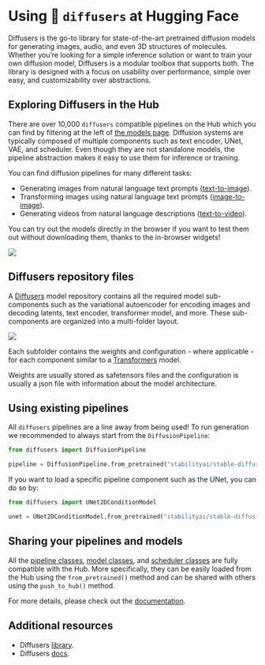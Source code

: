 # Using 🧨 `diffusers` at Hugging Face

Diffusers is the go-to library for state-of-the-art pretrained diffusion models for generating images, audio, and even 3D structures of molecules. Whether you’re looking for a simple inference solution or want to train your own diffusion model, Diffusers is a modular toolbox that supports both. The library is designed with a focus on usability over performance, simple over easy, and customizability over abstractions.

## Exploring Diffusers in the Hub

There are over 10,000 `diffusers` compatible pipelines on the Hub which you can find by filtering at the left of [the models page](https://huggingface.co/models?library=diffusers&sort=downloads). Diffusion systems are typically composed of multiple components such as text encoder, UNet, VAE, and scheduler. Even though they are not standalone models, the pipeline abstraction makes it easy to use them for inference or training.

You can find diffusion pipelines for many different tasks:

* Generating images from natural language text prompts ([text-to-image](https://huggingface.co/models?library=diffusers&pipeline_tag=text-to-image&sort=downloads)).
* Transforming images using natural language text prompts ([image-to-image](https://huggingface.co/models?library=diffusers&pipeline_tag=image-to-image&sort=downloads)).
* Generating videos from natural language descriptions ([text-to-video](https://huggingface.co/models?library=diffusers&pipeline_tag=text-to-video&sort=downloads)).


You can try out the models directly in the browser if you want to test them out without downloading them, thanks to the in-browser widgets! 

<div class="flex justify-center">
<img class="hidden dark:block" src="https://huggingface.co/datasets/huggingface/documentation-images/resolve/refs%2Fpr%2F35/hub/libraries-diffusers_widget.png"/>
</div>

## Diffusers repository files

A [Diffusers](https://hf.co/docs/diffusers/index) model repository contains all the required model sub-components such as the variational autoencoder for encoding images and decoding latents, text encoder, transformer model, and more. These sub-components are organized into a multi-folder layout.

<div class="flex justify-center">
  <img src="https://huggingface.co/datasets/huggingface/documentation-images/resolve/main/hub/diffusers-model-files-repo.png"/>
</div>

Each subfolder contains the weights and configuration - where applicable - for each component similar to a [Transformers](./transformers) model.

Weights are usually stored as safetensors files and the configuration is usually a json file with information about the model architecture.

## Using existing pipelines

All `diffusers` pipelines are a line away from being used! To run generation we recommended to always start from the `DiffusionPipeline`: 

```py
from diffusers import DiffusionPipeline

pipeline = DiffusionPipeline.from_pretrained("stabilityai/stable-diffusion-xl-base-1.0")
```

If you want to load a specific pipeline component such as the UNet, you can do so by:

```py
from diffusers import UNet2DConditionModel

unet = UNet2DConditionModel.from_pretrained("stabilityai/stable-diffusion-xl-base-1.0", subfolder="unet")
```

## Sharing your pipelines and models

All the [pipeline classes](https://huggingface.co/docs/diffusers/main/api/pipelines/overview), [model classes](https://huggingface.co/docs/diffusers/main/api/models/overview), and [scheduler classes](https://huggingface.co/docs/diffusers/main/api/schedulers/overview) are fully compatible with the Hub. More specifically, they can be easily loaded from the Hub using the `from_pretrained()` method and can be shared with others using the `push_to_hub()` method.

For more details, please check out the [documentation](https://huggingface.co/docs/diffusers/main/en/using-diffusers/push_to_hub). 

## Additional resources

* Diffusers [library](https://github.com/huggingface/diffusers).
* Diffusers [docs](https://huggingface.co/docs/diffusers/index).
